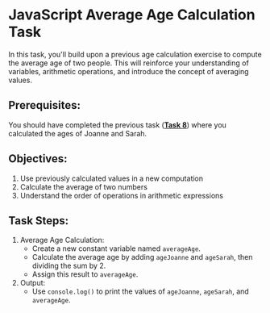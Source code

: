 # JavaScript Average Age Calculation Task

In this task, you'll build upon a previous age calculation exercise to compute the average age of two people. This will reinforce your understanding of variables, arithmetic operations, and introduce the concept of averaging values.

## Prerequisites:

You should have completed the previous task (**[Task 8](https://github.com/leila-bekirkhan/javascript-labtasks/blob/28daf6d2cb5e442350aad2fb44ba29a89cadb5a1/schmedtman-js-course-udemy/task8/task8.js)**) where you calculated the ages of Joanne and Sarah.

## Objectives:

1. Use previously calculated values in a new computation
2. Calculate the average of two numbers
3. Understand the order of operations in arithmetic expressions

## Task Steps:

1. Average Age Calculation:
   * Create a new constant variable named `averageAge`.
   * Calculate the average age by adding `ageJoanne` and `ageSarah`, then dividing the sum by 2.
   * Assign this result to `averageAge`.
2. Output:
   * Use `console.log()` to print the values of `ageJoanne`, `ageSarah`, and `averageAge`.
